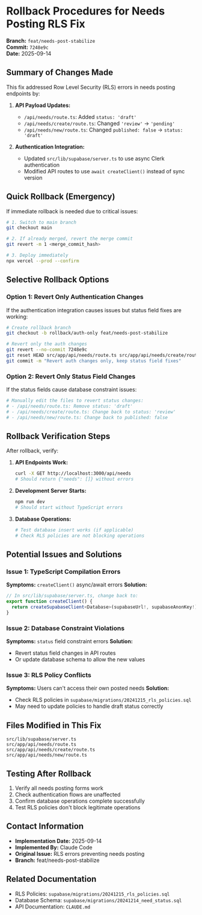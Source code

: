 # Rollback Procedures for Needs Posting RLS Fix

**Branch:** `feat/needs-post-stabilize`  
**Commit:** `7248e9c`  
**Date:** 2025-09-14

## Summary of Changes Made
This fix addressed Row Level Security (RLS) errors in needs posting endpoints by:

1. **API Payload Updates:**
   - `/api/needs/route.ts`: Added `status: 'draft'`
   - `/api/needs/create/route.ts`: Changed `'review'` → `'pending'`
   - `/api/needs/new/route.ts`: Changed `published: false` → `status: 'draft'`

2. **Authentication Integration:**
   - Updated `src/lib/supabase/server.ts` to use async Clerk authentication
   - Modified API routes to use `await createClient()` instead of sync version

## Quick Rollback (Emergency)

If immediate rollback is needed due to critical issues:

```bash
# 1. Switch to main branch
git checkout main

# 2. If already merged, revert the merge commit
git revert -m 1 <merge_commit_hash>

# 3. Deploy immediately
npx vercel --prod --confirm
```

## Selective Rollback Options

### Option 1: Revert Only Authentication Changes
If the authentication integration causes issues but status field fixes are working:

```bash
# Create rollback branch
git checkout -b rollback/auth-only feat/needs-post-stabilize

# Revert only the auth changes
git revert --no-commit 7248e9c
git reset HEAD src/app/api/needs/route.ts src/app/api/needs/create/route.ts src/app/api/needs/new/route.ts
git commit -m "Revert auth changes only, keep status field fixes"
```

### Option 2: Revert Only Status Field Changes
If the status fields cause database constraint issues:

```bash
# Manually edit the files to revert status changes:
# - /api/needs/route.ts: Remove status: 'draft'
# - /api/needs/create/route.ts: Change back to status: 'review' 
# - /api/needs/new/route.ts: Change back to published: false
```

## Rollback Verification Steps

After rollback, verify:

1. **API Endpoints Work:**
   ```bash
   curl -X GET http://localhost:3000/api/needs
   # Should return {"needs": []} without errors
   ```

2. **Development Server Starts:**
   ```bash
   npm run dev
   # Should start without TypeScript errors
   ```

3. **Database Operations:**
   ```bash
   # Test database insert works (if applicable)
   # Check RLS policies are not blocking operations
   ```

## Potential Issues and Solutions

### Issue 1: TypeScript Compilation Errors
**Symptoms:** `createClient()` async/await errors
**Solution:**
```typescript
// In src/lib/supabase/server.ts, change back to:
export function createClient() {
  return createSupabaseClient<Database>(supabaseUrl!, supabaseAnonKey!);
}
```

### Issue 2: Database Constraint Violations  
**Symptoms:** `status` field constraint errors
**Solution:**
- Revert status field changes in API routes
- Or update database schema to allow the new values

### Issue 3: RLS Policy Conflicts
**Symptoms:** Users can't access their own posted needs
**Solution:**
- Check RLS policies in `supabase/migrations/20241215_rls_policies.sql`
- May need to update policies to handle draft status correctly

## Files Modified in This Fix

```
src/lib/supabase/server.ts
src/app/api/needs/route.ts  
src/app/api/needs/create/route.ts
src/app/api/needs/new/route.ts
```

## Testing After Rollback

1. Verify all needs posting forms work
2. Check authentication flows are unaffected
3. Confirm database operations complete successfully
4. Test RLS policies don't block legitimate operations

## Contact Information

- **Implementation Date:** 2025-09-14
- **Implemented By:** Claude Code
- **Original Issue:** RLS errors preventing needs posting
- **Branch:** feat/needs-post-stabilize

## Related Documentation

- RLS Policies: `supabase/migrations/20241215_rls_policies.sql`
- Database Schema: `supabase/migrations/20241214_need_status.sql`
- API Documentation: `CLAUDE.md`